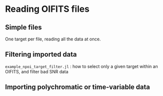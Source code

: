 # Reading OIFITS files

## Simple files

One target per file, reading all the data at once.

## Filtering imported data

`example_npoi_target_filter.jl` : how to select only a given target within an OIFITS, and filter bad SNR data

## Importing polychromatic or time-variable data 

